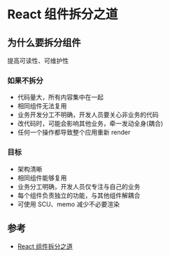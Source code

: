 # React 组件拆分之道

## 为什么要拆分组件

提高可读性、可维护性

### 如果不拆分

- 代码量大，所有内容集中在一起
- 相同组件无法复用
- 业务开发分工不明确，开发人员要关心非业务的代码
- 改代码时，可能会影响其他业务，牵一发动全身(耦合)
- 任何一个操作都导致整个应用重新 render

### 目标

- 架构清晰
- 相同组件能够复用
- 业务分工明确，开发人员仅专注与自己的业务
- 每个组件负责独立的功能，与其他组件解耦合
- 可使用 SCU、memo 减少不必要渲染

## 参考

- [React 组件拆分之道](https://segmentfault.com/a/1190000019612681#item-1)
